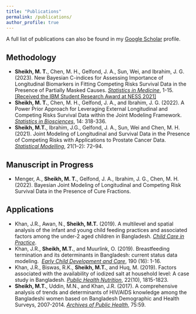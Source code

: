 ```yaml
---
title: "Publications"
permalink: /publications/
author_profile: true
---
```


A full list of publications can also be found in my 
[Google Scholar](https://scholar.google.com/citations?user=PAaEqSkAAAAJ&hl=en) profile.

## Methodology
- **Sheikh, M. T.**, Chen, M. H., Gelfond, J. A., Sun, Wei, and Ibrahim, J. G. (2023). New Bayesian C-indices for Assessing Importance of Longitudinal Biomarkers 
in Fitting Competing Risks Survival Data in the Presence of Partially Masked Causes. [*Statistics in Medicine*](https://onlinelibrary.wiley.com/doi/10.1002/sim.9671), 1-15. [[Received the IBM Student Research Award at NESS 2021]](https://nestat.org/ibmawards/ibm2021/)
- **Sheikh, M. T.**, Chen, M. H., Gelfond, J. A., and Ibrahim, J. G. (2022). A Power Prior Approach for Leveraging External Longitudinal and Competing Risks Survival Data within the Joint Modeling Framework. [*Statistics in Biosciences*](https://doi.org/10.1007/s12561-021-09330-6), 14: 318-336.
- **Sheikh, M.T.**, Ibrahim, J.G., Gelfond, J. A., Sun, Wei and Chen, M. H. (2021). Joint Modeling of Longitudinal and Survival Data in the Presence of Competing Risks with Applications to Prostate Cancer Data. [*Statistical Modelling*](https://journals.sagepub.com/doi/10.1177/1471082X20944620), 21(1–2): 72–94.

## Manuscript in Progress
<!--
- Menger, A., **Sheikh, M. T.**, Gelfond, J. A., Ibrahim, J. G., Chen, M. H. (2022). A Flexible Likelihood-based Model for Cure Rate within Competing Risk Time-to-event Data.  
-->
- Menger, A., **Sheikh, M. T.**, Gelfond, J. A., Ibrahim, J. G., Chen, M. H. (2022). Bayesian Joint Modeling of Longitudinal and Competing Risk Survival Data in the Presence of Cure Fractions.

## Applications
- Khan, J.R., Awan, N., **Sheikh, M.T.** (2019). A multilevel and spatial analysis 
of the infant and young child feeding practices and associated factors among the 
under-2 aged children in Bangladesh. [*Child Care in Practice*](https://doi.org/10.1080/13575279.2019.1680528).
- Khan, J.R., **Sheikh, M.T.**, and Muurlink, O. (2019). Breastfeeding termination and 
its determinants in Bangladesh: current status data modeling. 
[*Early Child Development and Care*](https://doi.org/10.1080/03004430.2019.1595609), 190 (16): 1-16.
- Khan, J.R., Biswas, R.K., **Sheikh, M.T.**, and Huq, M. (2019). Factors associated with 
the availability of iodized salt at household level: A case study in Bangladesh. 
[*Public Health Nutrition*](https://www.cambridge.org/core/journals/public-health-nutrition/article/factors-associated-with-the-availability-of-iodized-salt-at-household-level-a-case-study-in-bangladesh/17580692A2007D6D5FE07C2C5590218D), 22(10), 1815-1823. 
- **Sheikh, M.T.**, Uddin, M.N., and Khan, J.R. (2017). A comprehensive analysis of trends 
and determinants of HIV/AIDS knowledge among the Bangladeshi women based on Bangladesh 
Demographic and Health Surveys, 2007-2014. 
[*Archives of Public Health*](https://link.springer.com/article/10.1186/s13690-017-0228-2), 75:59. 
